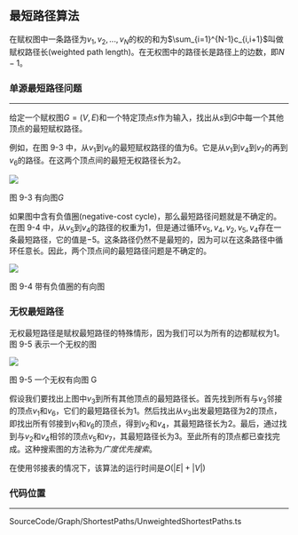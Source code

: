 <!-- @format -->

## 最短路径算法

在赋权图中一条路径为$v_1,v_2,...,v_N$的权的和为$\sum_{i=1}^{N-1}c_{i,i+1}$叫做赋权路径长(weighted path length)。在无权图中的路径长是路径上的边数，即$N-1$。

### 单源最短路径问题

---

给定一个赋权图$G=(V,E)$和一个特定顶点$s$作为输入，找出从$s$到$G$中每一个其他顶点的最短赋权路径。

例如，在图 9-3 中，从$v_1$到$v_6$的最短赋权路径的值为$6$。它是从$v_1$到$v_4$到$v_7$的再到$v_6$的路径。在这两个顶点间的最短无权路径长为$2$。

<image  src="../../../Assets/Images/ch9/9-3.png"/>

图 9-3 有向图$G$

如果图中含有负值圈(negative-cost cycle)，那么最短路径问题就是不确定的。在图 9-4 中，从$v_5$到$v_4$的路径的权重为$1$，但是通过循环$v_5,v_4,v_2,v_5,v_4$存在一条最短路径，它的值是$-5$。这条路径仍然不是最短的，因为可以在这条路径中循环任意长。因此，两个顶点间的最短路径问题是不确定的。

<image  src="../../../Assets/Images/ch9/9-4.png"/>

图 9-4 带有负值圈的有向图

### 无权最短路径

无权最短路径是赋权最短路径的特殊情形，因为我们可以为所有的边都赋权为$1$。 图 9-5 表示一个无权的图

<image src="../../../../Assets/Images/ch9/9-5.png">

图 9-5 一个无权有向图 G

假设我们要找出上图中$v_3$到所有其他顶点的最短路径长。首先找到所有与$v_3$邻接的顶点$v_1$和$v_6$，它们的最短路径长为$1$。然后找出从$v_3$出发最短路径为$2$的顶点，即找出所有邻接到$v_1$和$v_6$的顶点，得到$v_2$和$v_4$，其最短路径长为$2$。最后，通过找到与$v_2$和$v_4$相邻的顶点$v_5$和$v_7$，其最短路径长为$3$。至此所有的顶点都已查找完成。这种搜索图的方法称为*广度优先搜索*。

在使用邻接表的情况下，该算法的运行时间是$O(|E|+|V|)$

### 代码位置

---

SourceCode/Graph/ShortestPaths/UnweightedShortestPaths.ts

